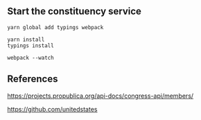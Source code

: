 ## Start the constituency service
```
yarn global add typings webpack

yarn install
typings install

webpack --watch
```

## References
https://projects.propublica.org/api-docs/congress-api/members/

https://github.com/unitedstates